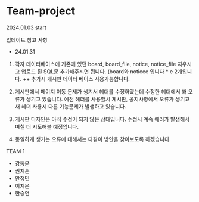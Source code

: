 # Team-project

2024.01.03 start

업데이트 참고 사항
- 24.01.31

1. 각자 데이터베이스에 기존에 있던 board, board_file, notice, notice_file 지우시고
업로드 된 SQL문 추가해주시면 됩니다. (board와 noticee 입니다   * e 2개입니다.
++ 추가시 게시판 데이터 베이스 사용가능합니다.
  

 2. 게시판에서 페이지 이동 문제가 생겨서 헤더를 수정하였는데
수정한 헤더에서 꽤 오류가 생기고 있습니다. 
예전 헤더를 사용할시 게시판, 공지사항에서 오류가 생기고
새 헤더 사용시 다른 기능문제가 발생하고 있습니다. 


3. 게시판 디자인은 아직 수정이 되지 않은 상태입니다.
수정시 계속 에러가 발생해서 며칠 더 시도해볼 예정입니다.


4. 동일하게 생기는 오류에 대해서는 다같이 방안을 찾아보도록 하겠습니다.


 
TEAM 1

- 강동윤
- 권지훈
- 안정민
- 이지은
- 한승연


